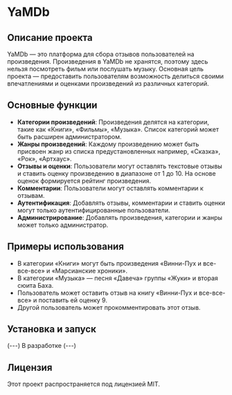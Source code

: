 # YaMDb

## Описание проекта

YaMDb — это платформа для сбора отзывов пользователей на произведения. Произведения в YaMDb не хранятся, поэтому здесь нельзя посмотреть фильм или послушать музыку. Основная цель проекта — предоставить пользователям возможность делиться своими впечатлениями и оценками произведений из различных категорий.

## Основные функции

- **Категории произведений**: Произведения делятся на категории, такие как «Книги», «Фильмы», «Музыка». Список категорий может быть расширен администратором.
- **Жанры произведений**: Каждому произведению может быть присвоен жанр из списка предустановленных например, «Сказка», «Рок», «Артхаус».
- **Отзывы и оценки**: Пользователи могут оставлять текстовые отзывы и ставить оценку произведению в диапазоне от 1 до 10. На основе оценок формируется рейтинг произведения.
- **Комментарии**: Пользователи могут оставлять комментарии к отзывам.
- **Аутентификация**: Добавлять отзывы, комментарии и ставить оценки могут только аутентифицированные пользователи.
- **Администрирование**: Добавлять произведения, категории и жанры может только администратор.

## Примеры использования

- В категории «Книги» могут быть произведения «Винни-Пух и все-все-все» и «Марсианские хроники».
- В категории «Музыка» — песня «Давеча» группы «Жуки» и вторая сюита Баха.
- Пользователь может оставить отзыв на книгу «Винни-Пух и все-все-все» и поставить ей оценку 9.
- Другой пользователь может прокомментировать этот отзыв.

## Установка и запуск
(---)
В разработке
(---)

## Лицензия

Этот проект распространяется под лицензией MIT.
